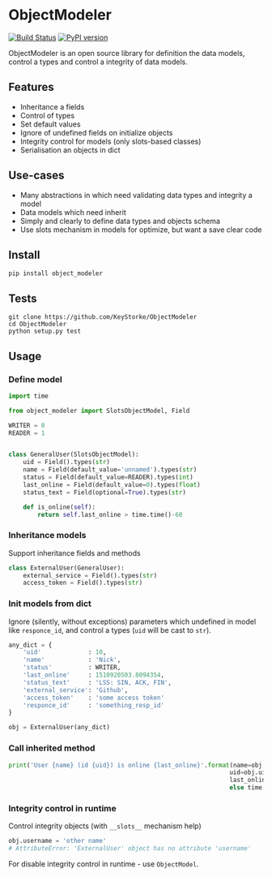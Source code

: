 # ObjectModeler
[![Build Status](https://travis-ci.org/KeyStorke/ObjectModeler.svg?branch=master)](https://travis-ci.org/KeyStorke/ObjectModeler)   [![PyPI version](https://badge.fury.io/py/object_modeler.svg)](https://badge.fury.io/py/object_modeler) 


ObjectModeler is an open source library for definition the data models, control a types and control a integrity of data models.

## Features
* Inheritance a fields
* Control of types
* Set default values
* Ignore of undefined fields on initialize objects
* Integrity control for models (only slots-based classes)
* Serialisation an objects in dict

## Use-cases
* Many abstractions in which need validating data types and integrity a model
* Data models which need inherit
* Simply and clearly to define data types and objects schema
* Use slots mechanism in models for optimize, but want a save clear code

## Install
```
pip install object_modeler
```

## Tests
```
git clone https://github.com/KeyStorke/ObjectModeler
cd ObjectModeler
python setup.py test
```

## Usage 

### Define model
```python
import time

from object_modeler import SlotsObjectModel, Field

WRITER = 0
READER = 1


class GeneralUser(SlotsObjectModel):
    uid = Field().types(str)
    name = Field(default_value='unnamed').types(str)
    status = Field(default_value=READER).types(int)
    last_online = Field(default_value=0).types(float)
    status_text = Field(optional=True).types(str)

    def is_online(self):
        return self.last_online > time.time()-60

```

### Inheritance models
Support inheritance fields and methods
``` python
class ExternalUser(GeneralUser):
    external_service = Field().types(str)
    access_token = Field().types(str)
```

### Init models from dict
Ignore (silently, without exceptions) parameters which undefined in model like `responce_id`, and control a types (`uid` will be cast to `str`).
``` python
any_dict = {
    'uid'             : 10,
    'name'            : 'Nick',
    'status'          : WRITER,
    'last_online'     : 1510920503.8094354,
    'status_text'     : 'LSS: SIN, ACK, FIN',
    'external_service': 'Github',
    'access_token'    : 'some access token'
    'responce_id'     : 'something_resp_id'
}

obj = ExternalUser(any_dict)
```

### Call inherited method
``` python
print('User {name} (id {uid}) is online {last_online}'.format(name=obj.name,
                                                             uid=obj.uid,
                                                             last_online='NOW' if obj.is_online()
                                                             else time.ctime(obj.last_online)))
```

### Integrity control in runtime
Control integrity objects (with `__slots__` mechanism help)
``` python
obj.username = 'other name'
# AttributeError: 'ExternalUser' object has no attribute 'username'
```

For disable integrity control in runtime - use `ObjectModel`. 